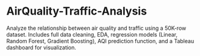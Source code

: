 # AirQuality-Traffic-Analysis
Analyze the relationship between air quality and traffic using a 50K-row dataset. Includes full data cleaning, EDA, regression models (Linear, Random Forest, Gradient Boosting), AQI prediction function, and a Tableau dashboard for visualization.
